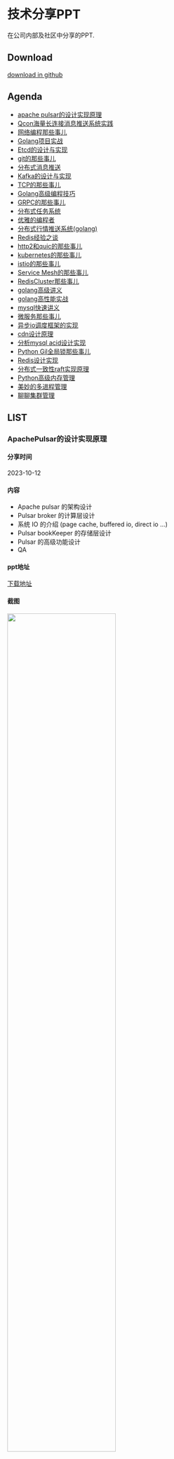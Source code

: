 # 技术分享PPT

在公司内部及社区中分享的PPT.

## Download

[download in github](https://github.com/rfyiamcool/share_ppt/tags)

## Agenda

- [apache pulsar的设计实现原理](#ApachePulsar的设计实现原理)
- [Qcon海量长连接消息推送系统实践](#Qcon海量长连接消息推送系统实践)
- [网络编程那些事儿](#网络编程那些事儿)
- [Golang项目实战](#Golang项目实战)
- [Etcd的设计与实现](#Etcd的设计与实现)
- [git的那些事儿](#GIT的那些事儿)
- [分布式消息推送](#分布式消息推送)
- [Kafka的设计与实现](#Kafka的设计与实现)
- [TCP的那些事儿](#TCP的那些事儿)
- [Golang高级编程技巧](#Golang高级技巧)
- [GRPC的那些事儿](#GRPC的那些事儿)
- [分布式任务系统](#分布式任务系统)
- [优雅的编程者](#优雅的编程者)
- [分布式行情推送系统(golang)](#分布式行情推送系统golang)
- [Redis经验之谈](#Redis经验之谈)
- [http2和quic的那些事儿](#http2和quic的那些事儿)
- [kubernetes的那些事儿](#kubernetes的那些事儿)
- [istio的那些事儿](#istio的那些事儿)
- [Service Mesh的那些事儿](#Service-Mesh的那些事儿)
- [RedisCluster那些事儿](#RedisCluster那些事儿)
- [golang高级讲义](#golang高级讲义)
- [golang高性能实战](#golang高性能实战)
- [mysql快速讲义](#mysql快速讲义)
- [微服务那些事儿](#微服务那些事儿)
- [异步io调度框架的实现](#异步io调度框架的实现)
- [cdn设计原理](#cdn设计原理)
- [分析mysql acid设计实现](#分析mysql-acid设计实现)
- [Python Gil全局锁那些事儿](#Python-Gil全局锁那些事儿)
- [Redis设计实现](#Redis设计实现)
- [分布式一致性raft实现原理](#分布式一致性raft实现原理)
- [Python高级内存管理](#Python高级内存管理)
- [美妙的多进程管理](#美妙的多进程管理)
- [聊聊集群管理](#聊聊集群管理)

## LIST

### ApachePulsar的设计实现原理

#### 分享时间

2023-10-12

#### 内容

- Apache pulsar 的架构设计
- Pulsar broker 的计算层设计
- 系统 IO 的介绍 (page cache, buffered io, direct io ...)
- Pulsar bookKeeper 的存储层设计
- Pulsar 的高级功能设计
- QA

#### ppt地址

[下载地址](apache-pulsar.pdf)

#### 截图

<img src="images/pulsar_1.jpg" width="70%">
<img src="images/pulsar_2.jpg" width="70%">
<img src="images/pulsar_3.jpg" width="70%">
<img src="images/pulsar_4.jpg" width="70%">

### Qcon海量长连接消息推送系统实践

#### 分享时间

2021-06-30
#### 内容

- 超百万的⻓连接接入
- 每天近 100 亿条消息
- 高峰值时每秒 70w+ 条消息 目标
- 如何尽量保证消息的低延迟
- 如何保证系统的高并发
- 如何保证消息的可靠性
- 如何保证系统的可用性
- ...

#### ppt地址

[下载地址](qcon_push_service.pdf)

#### 截图

<img src="images/qcon_push_service01.jpg" width="70%">
<img src="images/qcon_push_service02.jpg" width="70%">
<img src="images/qcon_push_service03.jpg" width="70%">

### 网络编程那些事儿

#### 分享时间

2021-12-16

#### 内容

- 收包发包原理, socket及阻塞非阻塞, 同步异步的本质
- linux 五种IO模型
- io多路复用模型
  - select
  - poll
  - epoll
    - 数据结构组成
    - 如何使用 epoll 的那几个方法
    - 从底层来讲解 epoll 的实现原理
    - epolloneshot 的场景
    - 水平触发和边缘触发到底是怎么一回事, 各种case来描述
    - 社区中常见的服务端使用 epoll 哪种触发模型
    - epoll 的开发技巧
  - io_uring
- aio 到底是怎么一回事？ 存在的问题
- 当前社区比较流行的 网络编程 模型
  - 新线程模型
  - 单多路复用 + 业务线程池模型
  - prefork 模型
  - reactor
  - proactor
- 常见的网络编程问题
  - 半连接全连接代表的意思，如何配置，不同内核参数下表现形式
  - 常见的读写返回值的处理方式
  - reuseaddr vs reuseport
  - epoll 的惊群问题
  - 粘包半包
  - 半关闭
  - 如何实现异步 connect
  - 弱网络问题, kcp
  - fork, exec, system 在继承传递 fd 的问题
  - 如何实现网络服务的 upgrade
  - 论心跳的重要性, 为什么使用应用层心跳
  - 如何处理各种的网络异常问题

#### ppt地址

[下载地址](network_server.pdf)

#### 截图

<img src="images/network_server.jpg" width="70%">

### Golang项目实战

#### 分享时间

2021-11-08

#### 内容

- 代码规范
- 接口规范
- Git规范
- 常见设计模式
- Golang开发经验
- Golang编码技巧

#### ppt地址

[下载地址](golang_skills.pdf)

#### 截图

<img src="images/golang_skills.jpg" width="70%">

### Etcd的设计与实现

#### 分享时间

2021-07-05

#### 内容

- raft共识算法
- boltdb知识点
- etcd自身的功能实现
  - 关键结构体
  - mvcc实现
  - treeindex及boltdb存储布局
  - txn事务的实现
  - watch监听的实现
  - lease监听的实现
  - compact的实现
  - defrag的实现
  - 锁的实现
- etcd的使用经验

#### ppt地址

[下载地址](etcd_cluster.pdf)

#### 截图

<img src="images/etcd_cluster.jpg" width="70%">

### GIT的那些事儿

#### 分享时间

2021-04-21

#### 内容

- git由来
- git原理 (大篇幅讲解)
- git规范 (git-flow工作流讲解)
- git技巧

#### ppt地址

[下载地址](git.pdf)

#### 截图

<img src="images/git.jpg" width="70%">

### 分布式消息推送

#### 分享时间

2021-03-24

#### ppt地址

[在线观看](null)

[下载地址](message_pusher.pdf)

#### 截图

<img src="images/message_pusher.jpg" width="70%">

### Kafka的设计与实现

#### 分享时间

2021-02-23

#### ppt地址

[在线观看](null)

[下载地址](kafka.pdf)

#### 截图

<img src="images/kafka.jpg" width="70%">

### TCP的那些事儿

#### 分享时间

2021-01-06

#### ppt地址

[在线观看](https://myslide.cn/slides/23281)

[下载地址](tcp_protocol.pdf)

#### 截图

<img src="images/tcp.jpg" width="70%">

### Golang高级技巧

#### 分享时间

2020-11-15

#### ppt地址

[在线观看](https://myslide.cn/slides/23112)

[下载地址](golang_tips.pdf)

#### 截图

<img src="images/golang_tips_home.jpg" width="70%">

### GRPC的那些事儿

#### 分享时间

2020-09-30

#### ppt地址

[在线观看](https://myslide.cn/slides/23114)

[下载地址](grpc.pdf)

#### 截图

<img src="images/grpc.jpg" width="70%">

讲述了grpc的特点, 使用方法及生产环境中的经验，话题包括了http1.1, http2.0, http3.0的实现, protobuf的编码实现, wireshark抓包分析grpc等等.

### 分布式任务系统

#### 分享时间

2020-06

#### ppt地址

[在线观看](https://myslide.cn/slides/23115)

[下载地址](shark.pdf)

#### 截图

<img src="images/shark_home.jpg" width="70%">

### 优雅的编程者

#### 分享时间

2020-03

#### ppt地址

[在线观看](https://myslide.cn/slides/23113)

[下载地址](drunbility.pdf)

#### 截图

<img src="images/drunbility_home.jpg" width="70%">

### 分布式行情推送系统golang

#### 分享时间

2019-12

#### ppt地址

[在线观看](https://myslide.cn/slides/23117)

[下载地址](push_cluster.pdf)

### Redis经验之谈

#### 分享时间

2019-11

#### 截图

<img src="images/redis_qa_home.jpg" width="70%">

#### ppt地址

[在线观看](https://myslide.cn/slides/23118)

[下载地址](redis_qa.pdf)

### http2和quic的那些事儿

#### 分享时间

2019-08

#### ppt地址

[在线观看](https://myslide.cn/slides/23116)

[下载地址](http2quic.pdf)

### kubernetes的那些事儿

#### 分享时间

2019-08

#### ppt地址

[在线观看](https://myslide.cn/slides/23120)

[下载地址](k8s.pdf)

### istio的那些事儿

#### 分享时间

2019-07

#### ppt地址

[在线观看](https://myslide.cn/slides/23119)

[下载地址](istio.pdf)

### ServiceMesh的那些事儿

#### 分享时间

2019-07

#### ppt地址

[在线观看](https://myslide.cn/slides/23121)

[下载地址](service_mesh.pdf)

### RedisCluster那些事儿

#### 分享时间

2019-02

#### ppt地址

[在线观看](https://myslide.cn/slides/23122)

[下载地址](redis_cluster.pdf)

### golang高级讲义

#### 分享时间

2018-07

#### ppt地址

[在线观看](https://myslide.cn/slides/23123)

[下载地址](golang_advance.pdf)

### golang高性能实战

#### 分享时间

2018-03

#### ppt地址

[在线观看](https://myslide.cn/slides/23124)

[下载地址](golang_fast.pdf)

### mysql快速讲义

#### 分享时间

2017-08

#### ppt地址

[在线观看](https://myslide.cn/slides/23130)

[下载地址](mysql_fast.pdf)

### redis高级讲义

#### 分享时间

2017-05

#### ppt地址

[在线观看](https://myslide.cn/slides/23129)

[下载地址](redis_advance.pdf)

### 微服务那些事儿

#### 分享时间

2017-02

#### ppt地址

[在线观看](https://myslide.cn/slides/23128)

[下载地址](micro_service.pdf)

### 异步io调度框架的实现

#### 分享时间

2016-12

#### ppt地址

[在线观看](https://myslide.cn/slides/23127)

[下载地址](async_frame.pdf)

### cdn设计原理

#### 分享时间

2016-07

#### ppt地址

[在线观看](https://myslide.cn/slides/23126)

[下载地址](cdn_design.pdf)

### 分析mysql acid设计实现

#### 分享时间

2016-05

#### ppt地址

[在线观看](https://myslide.cn/slides/23131)

[下载地址](mysql_acid.pdf)

### Python Gil全局锁那些事儿

#### 分享时间

2016-04

#### ppt地址

[在线观看](https://myslide.cn/slides/23132)

[下载地址](python_gil.pdf)

### Redis设计实现

#### 分享时间

2016-03

#### ppt地址

[在线观看](https://myslide.cn/slides/23133)

[下载地址](rediscode.pdf)

### 分布式一致性raft实现原理

#### 分享时间

2015-08

#### ppt地址

[在线观看](https://myslide.cn/slides/23134)

[下载地址](raft_design.pdf)

### Python高级内存管理

#### 分享时间

2015-06

#### ppt地址

[在线观看](https://myslide.cn/slides/23135)

[下载地址](pygc.pdf)

### 美妙的多进程管理

#### 分享时间

2015-02

#### ppt地址

[在线观看](https://myslide.cn/slides/23136)

[下载地址](python_process.pdf)

### 聊聊集群管理

#### 分享时间

2014-09

#### ppt地址

[下载地址](devops_cluster.pdf)
